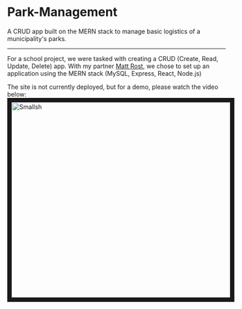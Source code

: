 # Park-Management
A CRUD app built on the MERN stack to manage basic logistics of a municipality's parks.

---

For a school project, we were tasked with creating a CRUD (Create, Read, Update, Delete) app. With my partner [Matt Rost](https://github.com/mattrost/), we chose to set up an application using the MERN stack (MySQL, Express, React, Node.js)

The site is not currently deployed, but for a demo, please watch the video below:
<a href="http://www.youtube.com/watch?feature=player_embedded&v=pAR75qWAg6s
" target="_blank"><img src="http://img.youtube.com/vi/pAR75qWAg6s/0.jpg" 
alt="Smallsh" width="700" height="450" border="10" /></a>
